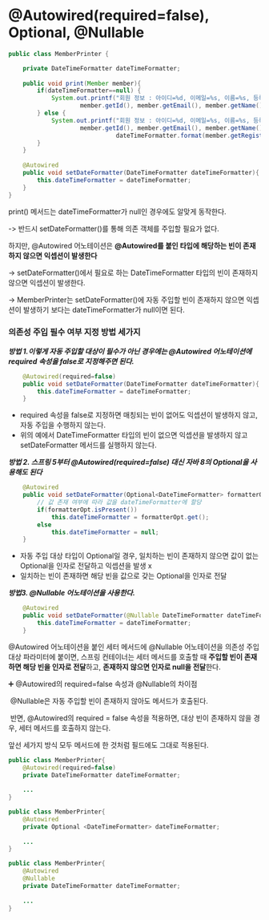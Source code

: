 # @Autowired(required=false), Optional, @Nullable



```java
public class MemberPrinter {

    private DateTimeFormatter dateTimeFormatter;
    
    public void print(Member member){
        if(dateTimeFormatter==null) {
            System.out.printf("회원 정보 : 아이디=%d, 이메일=%s, 이름=%s, 등록일=%tF\n",
                    member.getId(), member.getEmail(), member.getName(), member.getRegisterDateTime());
        } else {
            System.out.printf("회원 정보 : 아이디=%d, 이메일=%s, 이름=%s, 등록일=%tF\n",
                    member.getId(), member.getEmail(), member.getName(),
                              dateTimeFormatter.format(member.getRegisterDateTime()));
        }
    }
    
    @Autowired
    public void setDateFormatter(DateTimeFormatter dateTimeFormatter){
        this.dateTimeFormatter = dateTimeFormatter;
    }
}
```

print() 메서드는 dateTimeFormatter가 null인 경우에도 알맞게 동작한다. 

-> 반드시 setDateFormatter()를 통해 의존 객체를 주입할 필요가 없다.



하지만, @Autowired 어노테이션은 **@Autowired를 붙인 타입에 해당하는 빈이 존재하지 않으면 익셉션이 발생한다**

-> setDateFormatter()에서 필요로 하는 DateTimeFormatter 타입의 빈이 존재하지 않으면 익셉션이 발생한다. 

-> MemberPrinter는 setDateFormatter()에 자동 주입할 빈이 존재하지 않으면 익셉션이 발생하기 보다는 dateTimeFormatter가 null이면 된다.



### 의존성 주입 필수 여부 지정 방법 세가지

***방법 1.이렇게 자동 주입할 대상이 필수가 아닌 경우에는 @Autowired 어노테이션에 required 속성을 false로 지정해주면 된다.***

```java
 	@Autowired(required=false)
    public void setDateFormatter(DateTimeFormatter dateTimeFormatter){
        this.dateTimeFormatter = dateTimeFormatter;
    }
```

- required 속성을 false로 지정하면 매칭되는 빈이 없어도 익셉션이 발생하지 않고, 자동 주입을 수행하지 않는다. 
- 위의 예에서 DateTimeFormatter 타입의 빈이 없으면 익셉션을 발생하지 않고 setDateFormatter 메서드를 실행하지 않는다.



***방법 2. 스프링 5부터 @Autowired(required=false) 대신 자바 8의 Optional을 사용해도 된다***

```java
 	@Autowired
    public void setDateFormatter(Optional<DateTimeFormatter> formatterOpt){
        // 값 존재 여부에 따라 값을 dateTimeFormatter에 할당
        if(formatterOpt.isPresent())
	        this.dateTimeFormatter = formatterOpt.get();
        else
            this.dateTimeFormatter = null;
    }
```

- 자동 주입 대상 타입이 Optional일 경우, 일치하는 빈이 존재하지 않으면 값이 없는 Optional을 인자로 전달하고 익셉션을 발생 x
- 일치하는 빈이 존재하면 해당 빈을 값으로 갖는 Optional을 인자로 전달



***방법3. @Nullable 어노테이션을 사용한다.***

```java
 	@Autowired
    public void setDateFormatter(@Nullable DateTimeFormatter dateTimeFormatter){
        this.dateTimeFormatter = dateTimeFormatter;
    }
```

@Autowired 어노테이션을 붙인 세터 메서드에 @Nullable 어노테이션을 의존성 주입 대상 파라미터에 붙이면,  스프링 컨테이너는 세터 메서드를 호출할 때 **주입할 빈이 존재하면 해당 빈을 인자로 전달**하고, **존재하지 않으면 인자로 null을 전달**한다.



:heavy_plus_sign: @Autowired의 required=false 속성과 @Nullable의 차이점

​	@Nullable은 자동 주입할 빈이 존재하지 않아도 메서드가 호출된다.

​	반면, @Autowired의 required = false 속성을 적용하면, 대상 빈이 존재하지 않을 경우, 세터 메서드를 호출하지 않는다.



앞선 세가지 방식 모두 메서드에 한 것처럼 필드에도 그대로 적용된다.

```java
public class MemberPrinter{
    @Autowired(required=false)
    private DateTimeFormatter dateTimeFormatter;
    
    ...
}
```

```java
public class MemberPrinter{
    @Autowired
    private Optional <DateTimeFormatter> dateTimeFormatter;
    
    ...
}
```

```java
public class MemberPrinter{
    @Autowired
    @Nullable
    private DateTimeFormatter dateTimeFormatter;
    
    ...
}
```

